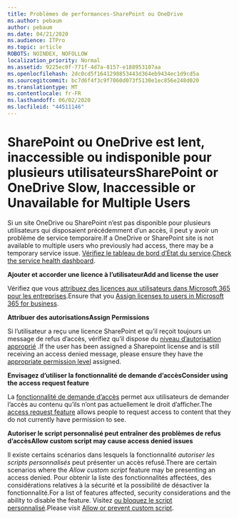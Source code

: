 ```yaml
---
title: Problèmes de performances-SharePoint ou OneDrive
ms.author: pebaum
author: pebaum
ms.date: 04/21/2020
ms.audience: ITPro
ms.topic: article
ROBOTS: NOINDEX, NOFOLLOW
localization_priority: Normal
ms.assetid: 9225ec0f-771f-4d7a-8157-e188953107aa
ms.openlocfilehash: 2dc0cd5f1641298853443d364eb9434ec1d9cd5a
ms.sourcegitcommit: bc7d6f4f3c9f7060d073f5130e1ec856e248d020
ms.translationtype: MT
ms.contentlocale: fr-FR
ms.lasthandoff: 06/02/2020
ms.locfileid: "44511146"
---
```

# <a name="sharepoint-or-onedrive-slow-inaccessible-or-unavailable-for-multiple-users"></a><span data-ttu-id="340c1-102">SharePoint ou OneDrive est lent, inaccessible ou indisponible pour plusieurs utilisateurs</span><span class="sxs-lookup"><span data-stu-id="340c1-102">SharePoint or OneDrive Slow, Inaccessible or Unavailable for Multiple Users</span></span>

<span data-ttu-id="340c1-103">Si un site OneDrive ou SharePoint n’est pas disponible pour plusieurs utilisateurs qui disposaient précédemment d’un accès, il peut y avoir un problème de service temporaire.</span><span class="sxs-lookup"><span data-stu-id="340c1-103">If a OneDrive or SharePoint site is not available to multiple users who previously had access, there may be a temporary service issue.</span></span> <span data-ttu-id="340c1-104">[Vérifiez le tableau de bord d’État du service](https://portal.office.com/adminportal/home#/servicehealth).</span><span class="sxs-lookup"><span data-stu-id="340c1-104">[Check the service health dashboard](https://portal.office.com/adminportal/home#/servicehealth).</span></span>

<span data-ttu-id="340c1-105">**Ajouter et accorder une licence à l’utilisateur**</span><span class="sxs-lookup"><span data-stu-id="340c1-105">**Add and license the user**</span></span>

<span data-ttu-id="340c1-106">Vérifiez que vous [attribuez des licences aux utilisateurs dans Microsoft 365 pour les entreprises](https://docs.microsoft.com/microsoft-365/admin/add-users/add-users).</span><span class="sxs-lookup"><span data-stu-id="340c1-106">Ensure that you [Assign licenses to users in Microsoft 365 for business](https://docs.microsoft.com/microsoft-365/admin/add-users/add-users).</span></span>


<span data-ttu-id="340c1-107">**Attribuer des autorisations**</span><span class="sxs-lookup"><span data-stu-id="340c1-107">**Assign Permissions**</span></span>

<span data-ttu-id="340c1-108">Si l’utilisateur a reçu une licence SharePoint et qu’il reçoit toujours un message de refus d’accès, vérifiez qu’il dispose du [niveau d’autorisation approprié](https://docs.microsoft.com/sharepoint/understanding-permission-levels) .</span><span class="sxs-lookup"><span data-stu-id="340c1-108">If the user has been assigned a Sharepoint license and is still receiving an access denied message, please ensure they have the [appropriate permission level](https://docs.microsoft.com/sharepoint/understanding-permission-levels) assigned.</span></span>

<span data-ttu-id="340c1-109">**Envisagez d’utiliser la fonctionnalité de demande d’accès**</span><span class="sxs-lookup"><span data-stu-id="340c1-109">**Consider using the access request feature**</span></span>

<span data-ttu-id="340c1-110">La [fonctionnalité de demande d’accès](https://support.office.com/article/Set-up-and-manage-access-requests-94B26E0B-2822-49D4-929A-8455698654B3) permet aux utilisateurs de demander l’accès au contenu qu’ils n’ont pas actuellement le droit d’afficher.</span><span class="sxs-lookup"><span data-stu-id="340c1-110">The [access request feature](https://support.office.com/article/Set-up-and-manage-access-requests-94B26E0B-2822-49D4-929A-8455698654B3) allows people to request access to content that they do not currently have permission to see.</span></span>

<span data-ttu-id="340c1-111">**Autoriser le script personnalisé peut entraîner des problèmes de refus d’accès**</span><span class="sxs-lookup"><span data-stu-id="340c1-111">**Allow custom script may cause access denied issues**</span></span>

<span data-ttu-id="340c1-112">Il existe certains scénarios dans lesquels la fonctionnalité *autoriser les scripts personnalisés* peut présenter un accès refusé.</span><span class="sxs-lookup"><span data-stu-id="340c1-112">There are certain scenarios where the *Allow custom script* feature may be presenting an access denied.</span></span> <span data-ttu-id="340c1-113">Pour obtenir la liste des fonctionnalités affectées, des considérations relatives à la sécurité et la possibilité de désactiver la fonctionnalité.</span><span class="sxs-lookup"><span data-stu-id="340c1-113">For a list of features affected, security considerations and the ability to disable the feature.</span></span> <span data-ttu-id="340c1-114">Visitez [ou bloquez le script personnalisé](https://docs.microsoft.com/sharepoint/allow-or-prevent-custom-script).</span><span class="sxs-lookup"><span data-stu-id="340c1-114">Please visit [Allow or prevent custom script](https://docs.microsoft.com/sharepoint/allow-or-prevent-custom-script).</span></span>

